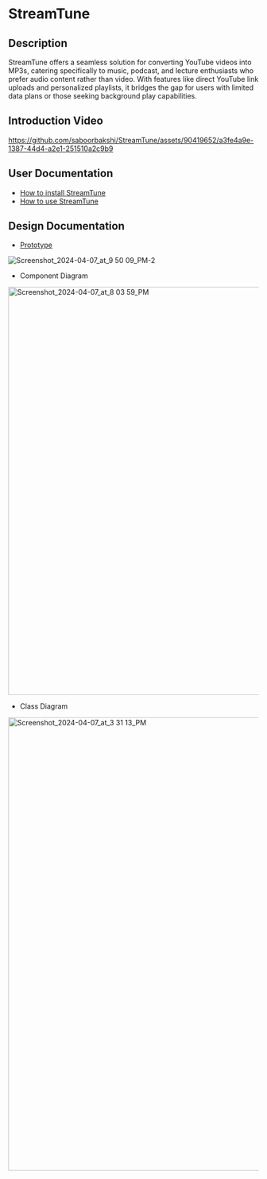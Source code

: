 # StreamTune

## Description

StreamTune offers a seamless solution for converting YouTube videos into MP3s, catering specifically to music, podcast, and lecture enthusiasts who prefer
audio content rather than video. With features like direct YouTube link uploads and personalized playlists, it bridges the gap for users with limited data
plans or those seeking background play capabilities. 

## Introduction Video
https://github.com/saboorbakshi/StreamTune/assets/90419652/a3fe4a9e-1387-44d4-a2e1-251510a2c9b9

## User Documentation

* [How to install StreamTune](https://github.com/saboorbakshi/StreamTune/wiki/How-to-install-StreamTune)
* [How to use StreamTune](https://github.com/saboorbakshi/StreamTune/wiki/How-to-use-StreamTune)

## Design Documentation

* [Prototype](https://www.figma.com/file/aUS71ACJcowSnjyBRoYlei/StreamTune?type=design&node-id=0-1&mode=design&t=a53XmDWV8p2OV2Bx-0)

![Screenshot_2024-04-07_at_9 50 09_PM-2](https://github.com/saboorbakshi/StreamTune/assets/90419652/3775a715-7e3a-4902-969a-7e2422d488c3)

* Component Diagram

<img width="822" alt="Screenshot_2024-04-07_at_8 03 59_PM" src="https://github.com/saboorbakshi/StreamTune/assets/90419652/8daea6ef-c404-44e3-8338-e62b1a8088ab">

* Class Diagram

<img width="913" alt="Screenshot_2024-04-07_at_3 31 13_PM" src="https://github.com/saboorbakshi/StreamTune/assets/90419652/10874455-e723-4ede-a78a-34c0180bd764">
